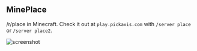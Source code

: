 MinePlace
---------

/r/place in Minecraft.  Check it out at `play.pickaxis.com` with `/server place` or `/server place2`.

![screenshot](https://i.redditmedia.com/h5BVDdyUQKpmDh69a8550ZmKJWiTu3X86GzIqm1AZ-s.jpg?w=1024&s=ea9dc362d67920b430ab067216757e34)
